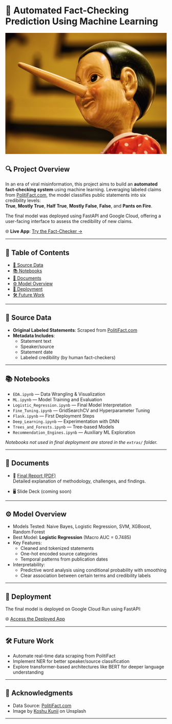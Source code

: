 # 🧠 Automated Fact-Checking Prediction Using Machine Learning

![Pinocchio](./politifact.png)




## 🔍 Project Overview

In an era of viral misinformation, this project aims to build an **automated fact-checking system** using machine learning. Leveraging labeled claims from [PolitiFact.com](https://www.politifact.com/), the model classifies public statements into six credibility levels:  
**True**, **Mostly True**, **Half True**, **Mostly False**, **False**, and **Pants on Fire**.

The final model was deployed using FastAPI and Google Cloud, offering a user-facing interface to assess the credibility of new claims.

🌐 **Live App**: [Try the Fact-Checker →](https://fastapi-app-273008876300.us-central1.run.app/)

---

## 📂 Table of Contents

- [📄 Source Data](#source-data)
- [📚 Notebooks](#notebooks)
- [📑 Documents](#documents)
- [⚙️ Model Overview](#model-overview)
- [🚀 Deployment](#deployment)
- [🛠️ Future Work](#future-work)

---

## 📄 Source Data

- **Original Labeled Statements**: Scraped from [PolitiFact.com](https://www.politifact.com/)
- **Metadata Includes**:
  - Statement text
  - Speaker/source
  - Statement date
  - Labeled credibility (by human fact-checkers)

---

## 📚 Notebooks

- `EDA.ipynb` — Data Wrangling & Visualization  
- `ML.ipynb` — Model Training and Evaluation  
- `Logistic_Regression.ipynb` — Final Model Interpretation  
- `Fine_Tuning.ipynb` — GridSearchCV and Hyperparameter Tuning  
- `Flask.ipynb` — First Deployment Steps  
- `Deep_Learning.ipynb` — Experimentation with DNN  
- `Trees_and_Forests.ipynb` — Tree-based Models  
- `Recommendation_Engines.ipynb` — Auxiliary ML Exploration

_Notebooks not used in final deployment are stored in the `extras/` folder._

---

## 📑 Documents

- 📘 [Final Report (PDF)](./Automated%20Fact-Checking%20Prediction%20Using%20Machine%20Learning%20(1).pdf)  
  Detailed explanation of methodology, challenges, and findings.

- 🖥️ Slide Deck (coming soon)

---

## ⚙️ Model Overview

- Models Tested: Naive Bayes, Logistic Regression, SVM, XGBoost, Random Forest
- Best Model: **Logistic Regression** (Macro AUC = 0.7485)
- Key Features:
  - Cleaned and tokenized statements
  - One-hot encoded source categories
  - Temporal patterns from publication dates
- Interpretability:
  - Predictive word analysis using conditional probability with smoothing
  - Clear association between certain terms and credibility labels

---

## 🚀 Deployment

The final model is deployed on Google Cloud Run using FastAPI:

🌐 [Access the Deployed App](https://fastapi-app-273008876300.us-central1.run.app/)

---

## 🛠️ Future Work

- Automate real-time data scraping from PolitiFact
- Implement NER for better speaker/source classification
- Explore transformer-based architectures like BERT for deeper language understanding

---

## 📸 Acknowledgments

- Data Source: [PolitiFact.com](https://www.politifact.com/)
- Image by [Koshu Kunii](https://unsplash.com/photos/ILpe0MpOYww) on Unsplash

---

